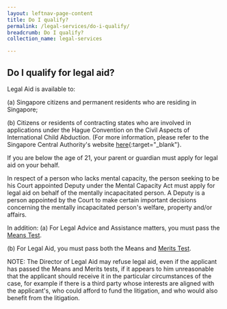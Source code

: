 ```yaml
---
layout: leftnav-page-content
title: Do I qualify?
permalink: /legal-services/do-i-qualify/
breadcrumb: Do I qualify?
collection_name: legal-services

---
```


Do I qualify for legal aid?
---

Legal Aid is available to:


(a) Singapore citizens and permanent residents who are residing in Singapore;

(b) Citizens or residents of contracting states who are involved in applications under the Hague Convention on the Civil Aspects of International Child Abduction. (For more information, please refer to the Singapore Central Authority's website [here](https://www.msf.gov.sg/Singapore-Central-Authority/Pages/Hague-Convention-on-the-Civil-Aspects-of-International-Child-Abduction.aspx){:target="_blank"}.

If you are below the age of 21, your parent or guardian must apply for legal aid on your behalf.
 
In respect of a person who lacks mental capacity, the person seeking to be his Court appointed Deputy under the Mental Capacity Act must apply for legal aid on behalf of the mentally incapacitated person. A Deputy is a person appointed by the Court to make certain important decisions concerning the mentally incapacitated person's welfare, property and/or affairs. 

In addition:
(a) For Legal Advice and Assistance matters, you must pass the <a href="/legal-services/taking-the-means-test/">Means Test</a>.

(b) For Legal Aid, you must pass both the Means and <a href="/legal-services/taking-the-merits-test/">Merits Test</a>.

NOTE: The Director of Legal Aid may refuse legal aid, even if the applicant has passed the Means and Merits tests, if it appears to him unreasonable that the applicant should receive it in the particular circumstances of the case, for example if there is a third party whose interests are aligned with the applicant's, who could afford to fund the litigation, and who would also benefit from the litigation.
 

